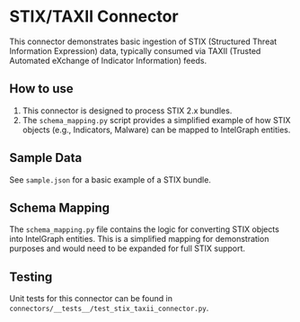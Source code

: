 # STIX/TAXII Connector

This connector demonstrates basic ingestion of STIX (Structured Threat Information Expression) data, typically consumed via TAXII (Trusted Automated eXchange of Indicator Information) feeds.

## How to use

1.  This connector is designed to process STIX 2.x bundles.
2.  The `schema_mapping.py` script provides a simplified example of how STIX objects (e.g., Indicators, Malware) can be mapped to IntelGraph entities.

## Sample Data

See `sample.json` for a basic example of a STIX bundle.

## Schema Mapping

The `schema_mapping.py` file contains the logic for converting STIX objects into IntelGraph entities. This is a simplified mapping for demonstration purposes and would need to be expanded for full STIX support.

## Testing

Unit tests for this connector can be found in `connectors/__tests__/test_stix_taxii_connector.py`.
